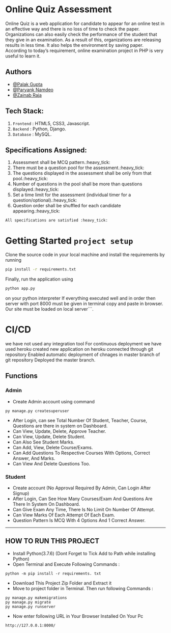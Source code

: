 # Online Quiz Assessment
Online Quiz is a web application for candidate to appear for an
 online test in an effective way and there is no loss of time to
 check the paper. Organizations can also easily check the performance
 of the student that they give in an examination. As a result of this,
 organizations are releasing results in less time. It also helps the
 environment by saving paper. According to today’s requirement,
 online examination project in PHP is very useful to learn it.
 
## Authors
- [@Palak Gupta](https://github.com/Palakgupta0908)
- [@Paryank Namdeo](https://github.com/Paryank0419)
- [@Zainab Raja](https://github.com/Zainabraja/)

## Tech Stack:
1. `Frontend` : HTML5, CSS3, Javascript.
2. `Backend` : Python, Django.
3. `Database` : MySQL.

## Specifications Assigned:
1. Assessment shall be MCQ pattern.:heavy_tick:
2. There must be a question pool for the assessment.:heavy_tick:
3. The questions displayed in the assessment shall be only from that pool.:heavy_tick:
4. Number of questions in the pool shall be more than questions displayed.:heavy_tick:
5. Set a time limit for the assessment (individual timer for a question/optional).:heavy_tick:
6. Question order shall be shuffled for each candidate appearing.:heavy_tick:
```
All specifications are satisfied :heavy_tick:
```
# Getting Started ```project setup```
Clone the source code in your local machine and install the requirements by running
```bash
pip install -r requirements.txt
```
Finally, run the application using
```bash
python app.py
```
on your python interpreter
If everything executed well and in order then server with port 8000 must be given in terminal copy and paste in browser. Our site must be loaded on local server```.
# CI/CD
we have not used any integration tool
For continuous deployment we have used heroku
created new application on heroku
connected through git repository
Enabled automatic deployment of chnages in master branch of git repository
Deployed the master branch.

## Functions
### Admin
- Create Admin account using command
```
py manage.py createsuperuser
```
- After Login, can see Total Number Of Student, Teacher, Course, Questions are there in system on Dashboard.
- Can View, Update, Delete, Approve Teacher.
- Can View, Update, Delete Student.
- Can Also See Student Marks.
- Can Add, View, Delete Course/Exams.
- Can Add Questions To Respective Courses With Options, Correct Answer, And Marks.
- Can View And Delete Questions Too.

### Student
- Create account (No Approval Required By Admin, Can Login After Signup)
- After Login, Can See How Many Courses/Exam And Questions Are There In System On Dashboard.
- Can Give Exam Any Time, There Is No Limit On Number Of Attempt.
- Can View Marks Of Each Attempt Of Each Exam.
- Question Pattern Is MCQ With 4 Options And 1 Correct Answer.
---

## HOW TO RUN THIS PROJECT
- Install Python(3.7.6) (Dont Forget to Tick Add to Path while installing Python)
- Open Terminal and Execute Following Commands :
```
python -m pip install -r requirements. txt
```
- Download This Project Zip Folder and Extract it
- Move to project folder in Terminal. Then run following Commands :
```
py manage.py makemigrations
py manage.py migrate
py manage.py runserver
```
- Now enter following URL in Your Browser Installed On Your Pc
```
http://127.0.0.1:8000/
```

